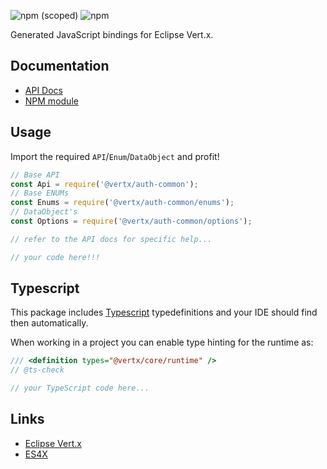 ![npm (scoped)](https://img.shields.io/npm/v/@vertx/auth-common.svg)
![npm](https://img.shields.io/npm/l/@vertx/auth-common.svg)

Generated JavaScript bindings for Eclipse Vert.x.

## Documentation

* [API Docs](https://reactiverse.io/es4x/@vertx/auth-common)
* [NPM module](https://www.npmjs.com/package/@vertx/auth-common)

## Usage

Import the required `API`/`Enum`/`DataObject` and profit!

```js
// Base API
const Api = require('@vertx/auth-common');
// Base ENUMs
const Enums = require('@vertx/auth-common/enums');
// DataObject's
const Options = require('@vertx/auth-common/options');

// refer to the API docs for specific help...

// your code here!!!

```

## Typescript

This package includes [Typescript](http://www.typescriptlang.org/) typedefinitions and your IDE should find then automatically.

When working in a project you can enable type hinting for the runtime as:

```js
/// <definition types="@vertx/core/runtime" />
// @ts-check

// your TypeScript code here...
```

## Links

* [Eclipse Vert.x](https://vertx.io)
* [ES4X](https://reactiverse.io/es4x)
